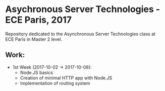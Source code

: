 # Asychronous Server Technologies - ECE Paris, 2017

Repository dedicated to the Asynchronous Server Technologies class at ECE Paris in Master 2 level.

## Work:
* 1st Week (2017-10-02 -> 2017-10-08):
  * Node.JS basics
  * Creation of minimal HTTP app with Node.JS
  * Implementation of routing system
